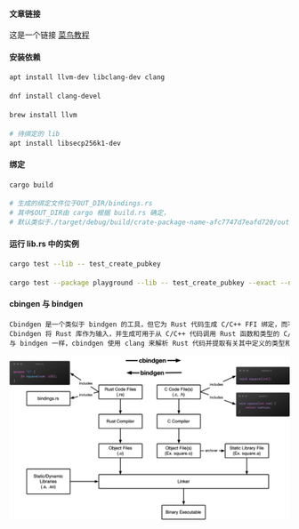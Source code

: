 #### 文章链接
这是一个链接 [菜鸟教程](https://rustcc.cn/article?id=9219a366-84d3-49c8-b957-dfbade1257fc)

#### 安装依赖
```bash
apt install llvm-dev libclang-dev clang

dnf install clang-devel

brew install llvm

# 待绑定的 lib
apt install libsecp256k1-dev
```

#### 绑定
```bash
cargo build

# 生成的绑定文件位于OUT_DIR/bindings.rs
# 其中$OUT_DIR由 cargo 根据 build.rs 确定，
# 默认类似于./target/debug/build/crate-package-name-afc7747d7eafd720/out/
```

#### 运行 lib.rs 中的实例
```bash
cargo test --lib -- test_create_pubkey

cargo test --package playground --lib -- test_create_pubkey --exact --nocapture
```

#### cbingen 与 bindgen
```bash
Cbindgen 是一个类似于 bindgen 的工具，但它为 Rust 代码生成 C/C++ FFI 绑定，而不是为 C/C++ 代码生成 Rust 绑定。
Cbindgen 将 Rust 库作为输入，并生成可用于从 C/C++ 代码调用 Rust 函数和类型的 C/C++ 头文件。
与 bindgen 一样，cbindgen 使用 clang 来解析 Rust 代码并提取有关其中定义的类型和函数的信息。
```
![这是图片](/bindgen.png "Magic Gardens")